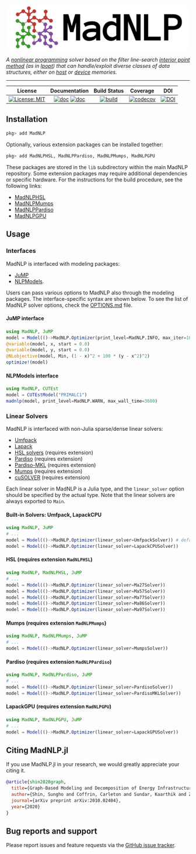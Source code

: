 ![logo](https://github.com/MadNLP/MadNLP.jl/blob/master/logo-full.svg)

*A [nonlinear programming](https://en.wikipedia.org/wiki/Nonlinear_programming) solver based on the filter line-search [interior point method](https://en.wikipedia.org/wiki/Interior-point_method) (as in [Ipopt](https://github.com/coin-or/Ipopt)) that can handle/exploit diverse classes of data structures, either on [host](https://en.wikipedia.org/wiki/Central_processing_unit) or [device](https://en.wikipedia.org/wiki/Graphics_processing_unit) memories.*

---

| **License** | **Documentation** | **Build Status** | **Coverage** | **DOI** |
|:-----------------:|:-----------------:|:----------------:|:----------------:|:----------------:|
| [![License: MIT](https://img.shields.io/badge/License-MIT-yellow.svg)](https://github.com/MadNLP/MadNLP.jl/blob/master/LICENSE) | [![doc](https://img.shields.io/badge/docs-dev-blue.svg)](https://madnlp.github.io/MadNLP.jl/stable) [![doc](https://img.shields.io/badge/docs-dev-blue.svg)](https://madnlp.github.io/MadNLP.jl/dev) | [![build](https://github.com/MadNLP/MadNLP.jl/actions/workflows/test.yml/badge.svg)](https://github.com/MadNLP/MadNLP.jl/actions/workflows/test.yml) | [![codecov](https://codecov.io/gh/MadNLP/MadNLP.jl/branch/master/graph/badge.svg?token=MBxH2AAu8Z)](https://codecov.io/gh/MadNLP/MadNLP.jl) | [![DOI](https://zenodo.org/badge/DOI/10.5281/zenodo.5825776.svg)](https://doi.org/10.5281/zenodo.5825776) |

## Installation

```julia
pkg> add MadNLP
```

Optionally, various extension packages can be installed together:
```julia
pkg> add MadNLPHSL, MadNLPPardiso, MadNLPMumps, MadNLPGPU
```

These packages are stored in the `lib` subdirectory within the main MadNLP repository. Some extension packages may require additional dependencies or specific hardware. For the instructions for the build procedure, see the following links:

 * [MadNLPHSL](https://github.com/MadNLP/MadNLP.jl/tree/master/lib/MadNLPHSL)
 * [MadNLPMumps](https://github.com/MadNLP/MadNLP.jl/tree/master/lib/MadNLPMumps)
 * [MadNLPPardiso](https://github.com/MadNLP/MadNLP.jl/tree/master/lib/MadNLPHSL)
 * [MadNLPGPU](https://github.com/MadNLP/MadNLP.jl/tree/master/lib/MadNLPGPU)

## Usage

### Interfaces

MadNLP is interfaced with modeling packages:

- [JuMP](https://github.com/jump-dev/JuMP.jl)
- [NLPModels](https://github.com/JuliaSmoothOptimizers/NLPModels.jl).

Users can pass various options to MadNLP also through the modeling packages. The interface-specific syntax are shown below. To see the list of MadNLP solver options, check the [OPTIONS.md](https://github.com/MadNLP/MadNLP/blob/master/OPTIONS.md) file.

#### JuMP interface

```julia
using MadNLP, JuMP
model = Model(()->MadNLP.Optimizer(print_level=MadNLP.INFO, max_iter=100))
@variable(model, x, start = 0.0)
@variable(model, y, start = 0.0)
@NLobjective(model, Min, (1 - x)^2 + 100 * (y - x^2)^2)
optimize!(model)
```

#### NLPModels interface

```julia
using MadNLP, CUTEst
model = CUTEstModel("PRIMALC1")
madnlp(model, print_level=MadNLP.WARN, max_wall_time=3600)
```

### Linear Solvers

MadNLP is interfaced with non-Julia sparse/dense linear solvers:
- [Umfpack](https://people.engr.tamu.edu/davis/suitesparse.html)
- [Lapack](https://software.intel.com/content/www/us/en/develop/documentation/mkl-developer-reference-fortran/top/lapack-routines.html)
- [HSL solvers](http://www.hsl.rl.ac.uk/ipopt/) (requires extension)
- [Pardiso](https://www.pardiso-project.org/) (requires extension)
- [Pardiso-MKL](https://software.intel.com/content/www/us/en/develop/documentation/mkl-developer-reference-fortran/top/sparse-solver-routines/intel-mkl-pardiso-parallel-direct-sparse-solver-interface.html) (requires extension)
- [Mumps](http://mumps.enseeiht.fr/)  (requires extension)
- [cuSOLVER](https://docs.nvidia.com/cuda/cusolver/index.html) (requires extension)

Each linear solver in MadNLP is a Julia type, and the `linear_solver` option should be specified by the actual type. Note that the linear solvers are always exported to `Main`.

#### Built-in Solvers: Umfpack, LapackCPU

```julia
using MadNLP, JuMP
# ...
model = Model(()->MadNLP.Optimizer(linear_solver=UmfpackSolver)) # default
model = Model(()->MadNLP.Optimizer(linear_solver=LapackCPUSolver))
```

#### HSL (requires extension `MadNLPHSL`)

```julia
using MadNLP, MadNLPHSL, JuMP
# ...
model = Model(()->MadNLP.Optimizer(linear_solver=Ma27Solver))
model = Model(()->MadNLP.Optimizer(linear_solver=Ma57Solver))
model = Model(()->MadNLP.Optimizer(linear_solver=Ma77Solver))
model = Model(()->MadNLP.Optimizer(linear_solver=Ma86Solver))
model = Model(()->MadNLP.Optimizer(linear_solver=Ma97Solver))
```

#### Mumps (requires extension `MadNLPMumps`)

```julia
using MadNLP, MadNLPMumps, JuMP
# ...
model = Model(()->MadNLP.Optimizer(linear_solver=MumpsSolver))
```

#### Pardiso (requires extension `MadNLPPardiso`)

```julia
using MadNLP, MadNLPPardiso, JuMP
# ...
model = Model(()->MadNLP.Optimizer(linear_solver=PardisoSolver))
model = Model(()->MadNLP.Optimizer(linear_solver=PardisoMKLSolver))
```

#### LapackGPU (requires extension `MadNLPGPU`)

```julia
using MadNLP, MadNLPGPU, JuMP
# ...
model = Model(()->MadNLP.Optimizer(linear_solver=LapackGPUSolver))
```

## Citing MadNLP.jl

If you use MadNLP.jl in your research, we would greatly appreciate your citing it.

```bibtex
@article{shin2020graph,
  title={Graph-Based Modeling and Decomposition of Energy Infrastructures},
  author={Shin, Sungho and Coffrin, Carleton and Sundar, Kaarthik and Zavala, Victor M},
  journal={arXiv preprint arXiv:2010.02404},
  year={2020}
}
```

## Bug reports and support

Please report issues and feature requests via the [GitHub issue tracker](https://github.com/MadNLP/MadNLP.jl/issues).
